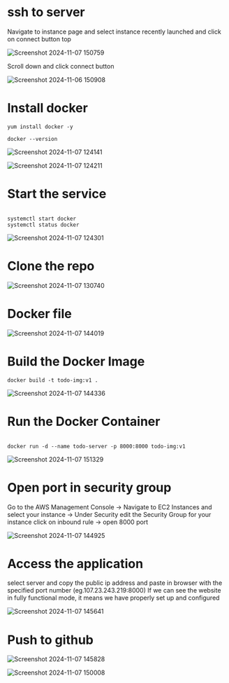 # ssh to server

Navigate to instance page and select instance recently launched and click on connect button top 

![Screenshot 2024-11-07 150759](https://github.com/user-attachments/assets/34d6ea4a-c8d3-4562-9637-b21e2603d24c)


Scroll down and click connect button 

![Screenshot 2024-11-06 150908](https://github.com/user-attachments/assets/504d7daa-c15f-41d6-b554-744a2ee103fb)


# Install docker 

```
yum install docker -y

docker --version

```
![Screenshot 2024-11-07 124141](https://github.com/user-attachments/assets/22bb00ab-2310-48d4-9a58-808cc1310c38)

![Screenshot 2024-11-07 124211](https://github.com/user-attachments/assets/e9fe070a-a825-4c3a-8ee0-db59f6220f1b)

# Start the service

```

systemctl start docker
systemctl status docker

```

![Screenshot 2024-11-07 124301](https://github.com/user-attachments/assets/669ea7ca-f926-4ad1-8c89-8472f157aa86)

# Clone the repo

![Screenshot 2024-11-07 130740](https://github.com/user-attachments/assets/0f261753-f74e-4faf-aa87-22e9e47821df)

# Docker file 

![Screenshot 2024-11-07 144019](https://github.com/user-attachments/assets/c5df5724-a19f-4540-a389-3f8326838e69)

# Build the Docker Image

```
docker build -t todo-img:v1 .

```

![Screenshot 2024-11-07 144336](https://github.com/user-attachments/assets/f242ef59-75fb-4970-ac09-6b7d2540fac6)

# Run the Docker Container

```

docker run -d --name todo-server -p 8000:8000 todo-img:v1
```

![Screenshot 2024-11-07 151329](https://github.com/user-attachments/assets/b041b105-f252-4c6f-b939-f95ca15ff723)



# Open port in security group

Go to the AWS Management Console -> Navigate to EC2 Instances and select your instance -> Under Security edit the Security Group for your instance click on inbound rule -> open 8000 port 

![Screenshot 2024-11-07 144925](https://github.com/user-attachments/assets/0475029c-22ed-4889-a290-3f5b3d1ed8e0)


# Access the application

select server and copy the public ip address and paste in browser with the specified port number (eg.107.23.243.219:8000) If we can see the website in fully functional mode, it means we have properly set up and configured 


![Screenshot 2024-11-07 145641](https://github.com/user-attachments/assets/8ab5289c-e3fb-4083-9243-641570a837b4)

# Push to github

![Screenshot 2024-11-07 145828](https://github.com/user-attachments/assets/33d6c15e-2907-495e-9690-498d156429e4)


![Screenshot 2024-11-07 150008](https://github.com/user-attachments/assets/c06886f4-ebf5-42dd-9791-65bdd1114251)



